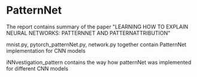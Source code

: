 # PatternNet

The report contains summary of the paper "LEARNING HOW TO EXPLAIN NEURAL NETWORKS: PATTERNNET AND PATTERNATTRIBUTION" 

mnist.py, pytorch_patternNet.py, network.py together contain PatternNet implementation for CNN models  

iNNvestigation_pattern contains the way how patternNet was implemented for different CNN models 

